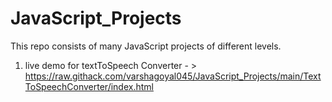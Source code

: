 # JavaScript_Projects
This repo consists of many JavaScript projects of different levels.

1) live demo for textToSpeech Converter - > https://raw.githack.com/varshagoyal045/JavaScript_Projects/main/TextToSpeechConverter/index.html
